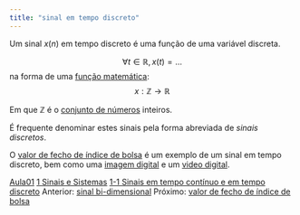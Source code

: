 ```yaml
---
title: "sinal em tempo discreto"
---
```



Um sinal $x(n)$ em tempo discreto é uma função de uma variável discreta.

$$
\forall t \in \mathbb{R}, x(t) = \ldots
$$
na forma de uma [função matemática](função%20matemática.md):
$$
 x: \mathbb{Z} \rightarrow \mathbb{R}
$$

Em que $\mathbb{Z}$ é o [conjunto de números](conjunto%20de%20números.md) inteiros.

É frequente denominar estes sinais pela forma abreviada de _sinais discretos_.

O [valor de fecho de índice de bolsa](valor%20de%20fecho%20de%20índice%20de%20bolsa.md) é um exemplo de um sinal em tempo discreto, bem como uma [imagem digital](imagem%20digital.md) e um [video digital](video%20digital.md).

[Aula01](../Aula01.md)
[1 Sinais e Sistemas](topicos/1%20Sinais%20e%20Sistemas.md)
[1-1 Sinais em tempo contínuo e em tempo discreto](topicos/1-1%20Sinais%20em%20tempo%20contínuo%20e%20em%20tempo%20discreto.md)
Anterior: [sinal bi-dimensional](sinal%20bi-dimensional.md)
Próximo: [valor de fecho de índice de bolsa](valor%20de%20fecho%20de%20índice%20de%20bolsa.md)